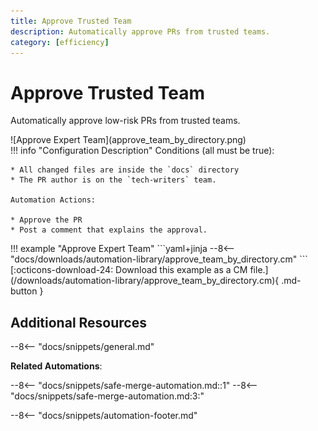 ```yaml
---
title: Approve Trusted Team
description: Automatically approve PRs from trusted teams.
category: [efficiency]
---
```

# Approve Trusted Team
Automatically approve low-risk PRs from trusted teams.

<div class="automationImage" style="align:right" markdown="1">
![Approve Expert Team](approve_team_by_directory.png)
</div>
<div class="automationDescription" markdown="1">
!!! info "Configuration Description"
    Conditions (all must be true):

    * All changed files are inside the `docs` directory
    * The PR author is on the `tech-writers` team.

    Automation Actions:

    * Approve the PR
    * Post a comment that explains the approval.
</div>
!!! example "Approve Expert Team"
    ```yaml+jinja
    --8<-- "docs/downloads/automation-library/approve_team_by_directory.cm"
    ```
    <div class="result" markdown>
      <span>
      [:octicons-download-24: Download this example as a CM file.](/downloads/automation-library/approve_team_by_directory.cm){ .md-button }
      </span>
    </div>

## Additional Resources

--8<-- "docs/snippets/general.md"

**Related Automations**:

--8<-- "docs/snippets/safe-merge-automation.md::1"
--8<-- "docs/snippets/safe-merge-automation.md:3:"

--8<-- "docs/snippets/automation-footer.md"
